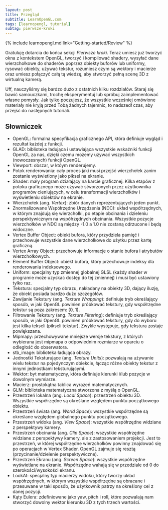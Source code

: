 ```yaml
---
layout: post
title: Przegląd
subtitle: LearnOpenGL.com
tags: [learnopengl, tutorial]
subtag: pierwsze-kroki
---
```


{% include learnopengl.md link="Getting-started/Review" %}

Gratuluję dotarcia do końca sekcji _Pierwsze kroki_. Teraz umiesz już tworzyć okna z kontekstem OpenGL, tworzyć i kompilować shadery, wysyłać dane wierzchołkowe do shaderów poprzez obiekty buforów lub uniformy, rysować obiekty, używać tekstur, rozumiesz czym są wektory i macierze oraz umiesz połączyć całą tą wiedzę, aby stworzyć pełną scenę 3D z wirtualną kamerą.  

Uff, nauczyliśmy się bardzo dużo z ostatnich kilku rozdziałów. Staraj się bawić samouczkami, trochę eksperymentuj lub spróbuj zaimplementować własne pomysły. Jak tylko poczujesz, że wszystkie wcześniej omówione materiały nie kryją przed Tobą żadnych tajemnic, to nadszedł czas, aby przejść do następnych tutoriali.

## Słowniczek

*   <span class="var">OpenGL</span>: formalna specyfikacja graficznego API, która definiuje wygląd i rezultat każdej z funkcji.
*   <span class="var">GLAD</span>: biblioteka ładująca i ustawiająca wszystkie wskaźniki funkcji OpenGL za nas, dzięki czemu możemy używać wszystkich (nowoczesnych) funkcji OpenGL.
*   <span class="var">Viewport</span>: obszar, w któym renderujemy.
*   <span class="var">Potok renderowania</span>: cały proces jaki musi przejść wierzchołek zanim zostanie wyświetlony jako piksel na ekranie.
*   <span class="var">Shader</span>: mały program działający na karcie graficznej. Kilka etapów z potoku graficznego może używać stworzonych przez użytkownika programów cieniujących, w celu transformacji wierzchołków i wyświetleniu obiektów na ekranie.
*   <span class="var">Wierzchołek (ang. _Vertex_)</span>: zbiór danych reprezentujących jeden punkt.
*   <span class="var">Znormalizowane Współrzędne Urządzenia (NDC)</span>: układ współrzędnych, w którym znajdują się wierzchołki, po etapie obcinania i dzieleniu perspektywicznym na współrzędnych obcinania. Wszystkie pozycje wierzchołków w NDC są między -1.0 a 1.0 nie zostaną odrzucone i będą widoczne.
*   <span class="var">Vertex Buffer Object</span>: obiekt bufora, który przydziela pamięć i przechowuje wszystkie dane wierzchołkowe do użytku przez kartę graficzną.
*   <span class="var">Vertex Array Object</span>: przechowuje informacje o stanie bufora i atrybutów wierzchołkowych.
*   <span class="var">Element Buffer Object</span>: obiekt bufora, który przechowuje indeksy dla renderowania indeksowego.
*   <span class="var">Uniform</span>: specjalny typ zmiennej globalnej GLSL (każdy shader w programie może uzyskać dostęp do tej zmiennej) i musi być ustawiony tylko raz.
*   <span class="var">Tekstura</span>: specjalny typ obrazu, nakładany na obiekty 3D, dający iluzję, że obiekt posiada bardzo dużo szczegółów.
*   <span class="var">Zawijanie Tekstury (ang. _Texture Wrapping_)</span>: definiuje tryb określający sposób, w jaki OpenGL powinien próbkować tekstury, gdy współrzędne tekstur są poza zakresem: (0, 1).
*   <span class="var">Filtrowanie Tekstury (ang. _Texture Filtering_)</span>: definiuje tryb określający sposób, w jaki OpenGL powinien próbkować tekstury, gdy do wyboru jest kilka tekseli (pikseli tekstur). Zwykle występuje, gdy tekstura zostaje powiększana.
*   <span class="var">Mipmapy</span>: przechowywane mniejsze wersje tekstury, z których wybierana jest mipmapa o odpowiednim rozmiarze w oparciu o odległość do obserwatora.
*   <span class="var">stb_image</span>: biblioteka ładująca obrazy.
*   <span class="var">Jednostki Teksturujące (ang. _Texture Units_)</span>: pozwalają na używanie wielu tekstur na pojedynczym obiekcie, łącząc różne obiekty tekstur z innymi jednostkami teksturującymi.
*   <span class="var">Wektor</span>: byt matematyczny, która definiuje kierunki i/lub pozycje w dowolnym wymiarze.
*   <span class="var">Macierz</span>: prostokątna tablica wyrażeń matematycznych.
*   <span class="var">GLM</span>: biblioteka matematyczna stworzona z myślą o OpenGL.
*   <span class="var">Przestrzeń lokalna (ang. _Local Space_)</span>: przestrzeń obiektu 3D. Wszystkie współrzędne są określane względem punktu początkowego obiektu.
*   <span class="var">Przestrzeń świata (ang. _World Space_)</span>: wszystkie współrzędne są określane względem globalnego punktu początkowego.
*   <span class="var">Przestrzeń widoku (ang. _View Space_)</span>: wszystkie współrzędne widziane z perspektywy kamery.
*   <span class="var">Przestrzeń obcinania (ang. _Clip Space_)</span>: wszystkie współrzędne widziane z perspektywy kamery, ale z zastosowaniem projekcji. Jest to przestrzeń, w której współrzędne wierzchołków powinny znajdować się po operacjach w Vertex Shader. OpenGL zajmuje się resztą (przycinanie/dzielenie perspektywiczne).
*   <span class="var">Przestrzeń Ekranu (ang. _Screen Space_)</span>: wszystkie współrzędne wyświetlane na ekranie. Współrzędne wahają się w przedziale od 0 do szerokości/wysokości ekranu.
*   <span class="var">LookAt</span>: specjalny typ macierzy widoku, który tworzy układ współrzędnych, w którym wszystkie współrzędne są obracane i przesuwane w taki sposób, że użytkownik patrzy na określony cel z danej pozycji.
*   <span class="var">Kąty Eulera</span>: zdefiniowane jako <span class="var">yaw</span>, <span class="var">pitch</span> i <span class="var">roll</span>, które pozwalają nam stworzyć dowolny wektor kierunku 3D z tych trzech wartości.